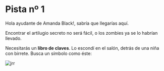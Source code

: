 # Pista nº 1

Hola ayudante de Amanda Black!, sabría que llegarías aquí.

Encontrar el artilugio secreto no será fácil, o los zombies ya se lo habrían llevado.

Necesitarás un **libro de claves**. Lo escondí en el salón, detrás de una niña con birrete. Busca un símbolo como éste:

![jrr](https://github.com/jdmuriel/jdmuriel.github.io/assets/11091614/77463d8e-cb8c-4ac7-a81a-dbdeb51db6c9)

